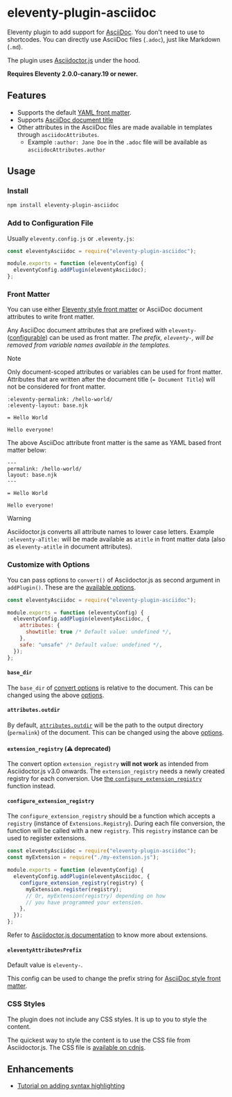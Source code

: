 # eleventy-plugin-asciidoc

Eleventy plugin to add support for [AsciiDoc](https://asciidoc.org/).
You don't need to use to shortcodes.
You can directly use AsciiDoc files (`.adoc`), just like Markdown (`.md`).

The plugin uses [Asciidoctor.js](https://docs.asciidoctor.org/asciidoctor.js) under the hood.

**Requires Eleventy 2.0.0-canary.19 or newer.**

## Features

- Supports the default [YAML front matter](https://www.11ty.dev/docs/data-frontmatter/).
- Supports [AsciiDoc document title](https://docs.asciidoctor.org/asciidoc/latest/document/title/#title-syntax)
- Other attributes in the AsciiDoc files are made available in templates through `asciidocAttributes`.
  - Example `:author: Jane Doe` in the `.adoc` file will be available as `asciidocAttributes.author`

## Usage

### Install

```sh
npm install eleventy-plugin-asciidoc
```

### Add to Configuration File

Usually `eleventy.config.js` or `.eleventy.js`:

```js
const eleventyAsciidoc = require("eleventy-plugin-asciidoc");

module.exports = function (eleventyConfig) {
  eleventyConfig.addPlugin(eleventyAsciidoc);
};
```

### Front Matter

You can use either [Eleventy style front matter](https://www.11ty.dev/docs/data-frontmatter/#front-matter-formats) or AsciiDoc document attributes to write front matter.

Any AsciiDoc document attributes that are prefixed with `eleventy-` ([configurable](#eleventyAttributesPrefix)) can be used as front matter. _The prefix, `eleventy-`, will be removed from variable names available in the templates._

> [!NOTE]
> Only document-scoped attributes or variables can be used for front matter. Attributes that are written after the document title (`= Document Title`) will not be considered for front matter.

```adoc
:eleventy-permalink: /hello-world/
:eleventy-layout: base.njk

= Hello World

Hello everyone!
```

The above AsciiDoc attribute front matter is the same as YAML based front matter below:

```adoc
---
permalink: /hello-world/
layout: base.njk
---

= Hello World

Hello everyone!
```

> [!WARNING]
> Asciidoctor.js converts all attribute names to lower case letters. Example `:eleventy-aTitle:` will be made available as `atitle` in front matter data (also as `eleventy-atitle` in document attributes).

### Customize with Options

You can pass options to `convert()` of Asciidoctor.js as second argument in `addPlugin()`.
These are the [available options](https://docs.asciidoctor.org/asciidoctor.js/latest/processor/convert-options/).

```js
const eleventyAsciidoc = require("eleventy-plugin-asciidoc");

module.exports = function (eleventyConfig) {
  eleventyConfig.addPlugin(eleventyAsciidoc, {
    attributes: {
      showtitle: true /* Default value: undefined */,
    },
    safe: "unsafe" /* Default value: undefined */,
  });
};
```

#### `base_dir`

The `base_dir` of [convert options](https://docs.asciidoctor.org/asciidoctor.js/latest/processor/convert-options/) is relative to the document.
This can be changed using the above [options](#customize-with-options).

#### `attributes.outdir`

By default, [`attributes.outdir`](https://docs.asciidoctor.org/asciidoc/latest/attributes/document-attributes-ref/#intrinsic-attributes) will be the path to the output directory (`permalink`) of the document.
This can be changed using the above [options](#customize-with-options).

#### `extension_registry` (⚠️ deprecated)

The convert option `extension_registry` **will not work** as intended from Asciidoctor.js v3.0 onwards.
The `extension_registry` needs a newly created registry for each conversion.
Use [the `configure_extension_registry`](#configure_extension_registry) function instead.

#### `configure_extension_registry`

The `configure_extension_registry` should be a function which accepts a `registry` (instance of `Extensions.Registry`).
During each file conversion, the function will be called with a new `registry`.
This `registry` instance can be used to register extensions.

```js
const eleventyAsciidoc = require("eleventy-plugin-asciidoc");
const myExtension = require("./my-extension.js");

module.exports = function (eleventyConfig) {
  eleventyConfig.addPlugin(eleventyAsciidoc, {
    configure_extension_registry(registry) {
      myExtension.register(registry);
      // Or, myExtension(registry) depending on how
      // you have programmed your extension.
    },
  });
};
```

Refer to [Asciidoctor.js documentation](https://docs.asciidoctor.org/asciidoctor.js/latest/extend/extensions/) to know more about extensions.

#### `eleventyAttributesPrefix`

Default value is `eleventy-`.

This config can be used to change the prefix string for [AsciiDoc style front matter](#front-matter).

### CSS Styles

The plugin does not include any CSS styles. It is up to you to style the content.

The quickest way to style the content is to use the CSS file from Asciidoctor.js.
The CSS file is [available on cdnjs](https://cdnjs.com/libraries/asciidoctor.js).

## Enhancements

- [Tutorial on adding syntax highlighting](https://saneef.com/tutorials/asciidoc-syntax-highlighting/)
